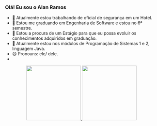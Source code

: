 ### Olá! Eu sou o Alan Ramos



- 🔭  Atualmente estou trabalhando de oficial de segurança em um Hotel.
- 🌱  Estou me graduando em Engenharia de Software e estou no 6ª semestre.
- 👯  Estou a procura de um Estágio para que eu  possa evoluir os conhecimentos adquiridos em graduação.
- 🤔  Atualmente estou nos módulos  de Programação de Sistemas 1 e 2, linguagem Java.
- 😄  Pronouns:  ele/ dele.
-

<div align="center">
  <a href="https://github.com/alanramosdesouza">
  <img height="180em" src="https://github-readme-stats.vercel.app/api?username=alanramosdesouza&show_icons=true&theme=dracula&include_all_commits=true&count_private=true"/>
  <img height="180em" src="https://github-readme-stats.vercel.app/api/top-langs/?username=alanramosdesouza&layout=compact&langs_count=7&theme=dracula"/>
</div>
<div style="display: inline_block"><br>
